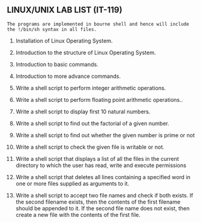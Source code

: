 ## LINUX/UNIX LAB LIST (IT-119)

```
The programs are implemented in bourne shell and hence will include the !/bin/sh syntax in all files.

```

1. Installation of Linux Operating System.
2. Introduction to the structure of Linux Operating System.
3. Introduction to basic commands.
4. Introduction to more advance commands.
5. Write a shell script to perform integer arithmetic operations.
6. Write a shell script to perform floating point arithmetic operations..
7. Write a shell script to display first 10 natural numbers.
8. Write a shell script to find out the factorial of a given number.
9. Write a shell script to find out whether the given number is prime or not
10. Write a shell script to check the given file is writable or not.
11. Write a shell script that displays a list of all the files in the current directory to
which the user has read, write and execute permissions

12. Write a shell script that deletes all lines containing a specified word in one or
more files supplied as arguments to it.

13. Write a shell script to accept two file names and check if both exists. If the
second filename exists, then the contents of the first filename should be appended
to it. If the second file name does not exist, then create a new file with the contents
of the first file.
